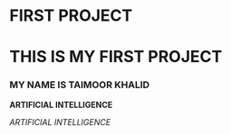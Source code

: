 # FIRST PROJECT

# THIS IS MY FIRST PROJECT
 
### MY NAME IS TAIMOOR KHALID

**ARTIFICIAL INTELLIGENCE**

*ARTIFICIAL INTELLIGENCE*
